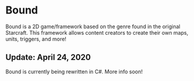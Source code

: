 # Bound
Bound is a 2D game/framework based on the genre found in the original Starcraft. This framework allows content creators to create their own maps, units, triggers, and more!

## Update: April 24, 2020

Bound is currently being rewritten in C#. More info soon!